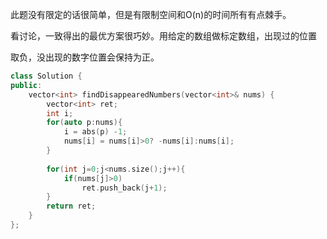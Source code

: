 此题没有限定的话很简单，但是有限制空间和O(n)的时间所有有点棘手。

看讨论，一致得出的最优方案很巧妙。用给定的数组做标定数组，出现过的位置

取负，没出现的数字位置会保持为正。

```c++
class Solution {
public:
    vector<int> findDisappearedNumbers(vector<int>& nums) {
        vector<int> ret;
        int i;
        for(auto p:nums){
            i = abs(p) -1;
            nums[i] = nums[i]>0? -nums[i]:nums[i];
        }
        
        for(int j=0;j<nums.size();j++){
            if(nums[j]>0)
                ret.push_back(j+1);
        }
        return ret;
    }
};
```

